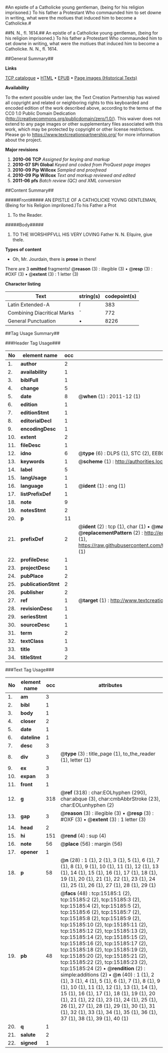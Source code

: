 #An epistle of a Catholicke young gentleman, (being for his religion imprisoned.) To his father a Protestant Who commaunded him to set downe in writing, what were the motiues that induced him to become a Catholicke.#

##N. N., fl. 1614.##
An epistle of a Catholicke young gentleman, (being for his religion imprisoned.) To his father a Protestant Who commaunded him to set downe in writing, what were the motiues that induced him to become a Catholicke.
N. N., fl. 1614.

##General Summary##

**Links**

[TCP catalogue](http://www.ota.ox.ac.uk/tcp/)  • 
[HTML](http://tei.it.ox.ac.uk/tcp/Texts-HTML/free/A68/A68490.html)  • 
[EPUB](http://tei.it.ox.ac.uk/tcp/Texts-EPUB/free/A68/A68490.epub) • 
[Page images (Historical Texts)](https://historicaltexts.jisc.ac.uk/eebo-99850004e)

**Availability**

To the extent possible under law, the Text Creation Partnership has waived all copyright and related or neighboring rights to this keyboarded and encoded edition of the work described above, according to the terms of the CC0 1.0 Public Domain Dedication (http://creativecommons.org/publicdomain/zero/1.0/). This waiver does not extend to any page images or other supplementary files associated with this work, which may be protected by copyright or other license restrictions. Please go to https://www.textcreationpartnership.org/ for more information about the project.

**Major revisions**

1. __2010-06__ __TCP__ *Assigned for keying and markup*
1. __2010-07__ __SPi Global__ *Keyed and coded from ProQuest page images*
1. __2010-09__ __Pip Willcox__ *Sampled and proofread*
1. __2010-09__ __Pip Willcox__ *Text and markup reviewed and edited*
1. __2011-06__ __pfs__ *Batch review (QC) and XML conversion*

##Content Summary##

#####Front#####
AN EPISTLE OF A CATHOLICKE YOVNG GENTLEMAN, (Being for his Religion impriſoned.)To his Father a Prot
1. To the Reader.

#####Body#####

1. TO THE WORSHIPFVLL HIS VERY LOVING Father N. N. Eſquire, giue theſe.

**Types of content**

  * Oh, Mr. Jourdain, there is **prose** in there!

There are 3 **omitted** fragments! 
 @__reason__ (3) : illegible (3)  •  @__resp__ (3) : #OXF (3)  •  @__extent__ (3) : 1 letter (3)

**Character listing**


|Text|string(s)|codepoint(s)|
|---|---|---|
|Latin Extended-A|ſ|383|
|Combining             Diacritical Marks|̄|772|
|General Punctuation|•|8226|

##Tag Usage Summary##

###Header Tag Usage###

|No|element name|occ|attributes|
|---|---|---|---|
|1.|__author__|2||
|2.|__availability__|1||
|3.|__biblFull__|1||
|4.|__change__|5||
|5.|__date__|8| @__when__ (1) : 2011-12 (1)|
|6.|__edition__|1||
|7.|__editionStmt__|1||
|8.|__editorialDecl__|1||
|9.|__encodingDesc__|1||
|10.|__extent__|2||
|11.|__fileDesc__|1||
|12.|__idno__|6| @__type__ (6) : DLPS (1), STC (2), EEBO-CITATION (1), PROQUEST (1), VID (1)|
|13.|__keywords__|1| @__scheme__ (1) : http://authorities.loc.gov/ (1)|
|14.|__label__|5||
|15.|__langUsage__|1||
|16.|__language__|1| @__ident__ (1) : eng (1)|
|17.|__listPrefixDef__|1||
|18.|__note__|9||
|19.|__notesStmt__|2||
|20.|__p__|11||
|21.|__prefixDef__|2| @__ident__ (2) : tcp (1), char (1)  •  @__matchPattern__ (2) : ([0-9\-]+):([0-9IVX]+) (1), (.+) (1)  •  @__replacementPattern__ (2) : http://eebo.chadwyck.com/downloadtiff?vid=$1&page=$2 (1), https://raw.githubusercontent.com/textcreationpartnership/Texts/master/tcpchars.xml#$1 (1)|
|22.|__profileDesc__|1||
|23.|__projectDesc__|1||
|24.|__pubPlace__|2||
|25.|__publicationStmt__|2||
|26.|__publisher__|2||
|27.|__ref__|1| @__target__ (1) : http://www.textcreationpartnership.org/docs/. (1)|
|28.|__revisionDesc__|1||
|29.|__seriesStmt__|1||
|30.|__sourceDesc__|1||
|31.|__term__|2||
|32.|__textClass__|1||
|33.|__title__|3||
|34.|__titleStmt__|2||


###Text Tag Usage###

|No|element name|occ|attributes|
|---|---|---|---|
|1.|__am__|3||
|2.|__bibl__|1||
|3.|__body__|1||
|4.|__closer__|2||
|5.|__date__|1||
|6.|__dateline__|1||
|7.|__desc__|3||
|8.|__div__|3| @__type__ (3) : title_page (1), to_the_reader (1), letter (1)|
|9.|__ex__|3||
|10.|__expan__|3||
|11.|__front__|1||
|12.|__g__|318| @__ref__ (318) : char:EOLhyphen (290), char:abque (3), char:cmbAbbrStroke (23), char:EOLunhyphen (2)|
|13.|__gap__|3| @__reason__ (3) : illegible (3)  •  @__resp__ (3) : #OXF (3)  •  @__extent__ (3) : 1 letter (3)|
|14.|__head__|2||
|15.|__hi__|151| @__rend__ (4) : sup (4)|
|16.|__note__|56| @__place__ (56) : margin (56)|
|17.|__opener__|1||
|18.|__p__|58| @__n__ (28) : 1 (1), 2 (1), 3 (1), 5 (1), 6 (1), 7 (1), 8 (1), 9 (1), 10 (1), 11 (1), 12 (1), 13 (1), 14 (1), 15 (1), 16 (1), 17 (1), 18 (1), 19 (1), 20 (1), 21 (1), 22 (1), 23 (1), 24 (1), 25 (1), 26 (1), 27 (1), 28 (1), 29 (1)|
|19.|__pb__|48| @__facs__ (48) : tcp:15185:1 (2), tcp:15185:2 (2), tcp:15185:3 (2), tcp:15185:4 (2), tcp:15185:5 (2), tcp:15185:6 (2), tcp:15185:7 (2), tcp:15185:8 (2), tcp:15185:9 (2), tcp:15185:10 (2), tcp:15185:11 (2), tcp:15185:12 (2), tcp:15185:13 (2), tcp:15185:14 (2), tcp:15185:15 (2), tcp:15185:16 (2), tcp:15185:17 (2), tcp:15185:18 (2), tcp:15185:19 (2), tcp:15185:20 (2), tcp:15185:21 (2), tcp:15185:22 (2), tcp:15185:23 (2), tcp:15185:24 (2)  •  @__rendition__ (2) : simple:additions (2)  •  @__n__ (40) : 1 (1), 2 (1), 3 (1), 4 (1), 5 (1), 6 (1), 7 (1), 8 (1), 9 (1), 10 (1), 11 (1), 12 (1), 13 (1), 14 (1), 15 (1), 16 (1), 17 (1), 18 (1), 19 (1), 20 (1), 21 (1), 22 (1), 23 (1), 24 (1), 25 (1), 26 (1), 27 (1), 28 (1), 29 (1), 30 (1), 31 (1), 32 (1), 33 (1), 34 (1), 35 (1), 36 (1), 37 (1), 38 (1), 39 (1), 40 (1)|
|20.|__q__|1||
|21.|__salute__|2||
|22.|__signed__|1||
